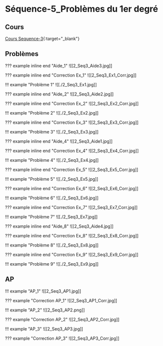 # Séquence-5_Problèmes du 1er degré

## Cours

[Cours Sequence-3](./2_Seq3_Co.pdf){:target="_blank"}

## Problèmes

??? example inline end "Aide_1"
    ![[2_Seq3_Aide3.jpg]]

??? example inline end "Correction Ex_1"
    ![[2_Seq3_Ex1_Corr.jpg]]

!!! example "Problème 1"
    ![[./2_Seq3_Ex1.jpg]]

??? example inline end "Aide_2"
    ![[2_Seq3_Aide2.jpg]]

??? example inline end "Correction Ex_2"
    ![[2_Seq3_Ex2_Corr.jpg]]

!!! example "Problème 2"
    ![[./2_Seq3_Ex2.jpg]]

??? example inline end "Correction Ex_3"
    ![[2_Seq3_Ex3_Corr.jpg]]

!!! example "Problème 3"
    ![[./2_Seq3_Ex3.jpg]]

??? example inline end "Aide_4"
    ![[2_Seq3_Aide1.jpg]]
    
??? example inline end "Correction Ex_4"
    ![[2_Seq3_Ex4_Corr.jpg]]

!!! example "Problème 4"
    ![[./2_Seq3_Ex4.jpg]]

??? example inline end "Correction Ex_5"
    ![[2_Seq3_Ex5_Corr.jpg]]

!!! example "Problème 5"
    ![[./2_Seq3_Ex5.jpg]]

??? example inline end "Correction Ex_6"
    ![[2_Seq3_Ex6_Corr.jpg]]

!!! example "Problème 6"
    ![[./2_Seq3_Ex6.jpg]]


??? example inline end "Correction Ex_7"
    ![[2_Seq3_Ex7_Corr.jpg]]

!!! example "Problème 7"
    ![[./2_Seq3_Ex7.jpg]]

??? example inline end "Aide_8"
    ![[2_Seq3_Aide4.jpg]]


??? example inline end "Correction Ex_8"
    ![[2_Seq3_Ex8_Corr.jpg]]

!!! example "Problème 8"
    ![[./2_Seq3_Ex8.jpg]]


??? example inline end "Correction Ex_9"
    ![[2_Seq3_Ex9_Corr.jpg]]

!!! example "Problème 9"
    ![[./2_Seq3_Ex9.jpg]]

## AP


!!! example "AP_1"
    ![[2_Seq3_AP1.jpg]] 

??? example "Correction AP_1"
    ![[2_Seq3_AP1_Corr.jpg]]

    
!!! example "AP_2"
    ![[2_Seq3_AP2.png]]   

??? example "Correction AP_2"
    ![[2_Seq3_AP2_Corr.jpg]]


!!! example "AP_3"
    ![[2_Seq3_AP3.jpg]]   

??? example "Correction AP_3"
    ![[2_Seq3_AP3_Corr.jpg]]

